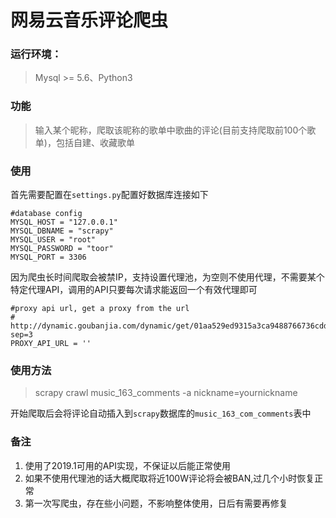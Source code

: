 # 网易云音乐评论爬虫
### 运行环境：

> Mysql >= 5.6、Python3

### 功能

> 输入某个昵称，爬取该昵称的歌单中歌曲的评论(目前支持爬取前100个歌单)，包括自建、收藏歌单

### 使用

首先需要配置在`settings.py`配置好数据库连接如下

```shell
#database config
MYSQL_HOST = "127.0.0.1"
MYSQL_DBNAME = "scrapy"
MYSQL_USER = "root"
MYSQL_PASSWORD = "toor"
MYSQL_PORT = 3306
```

因为爬虫长时间爬取会被禁IP，支持设置代理池，为空则不使用代理，不需要某个特定代理API，调用的API只要每次请求能返回一个有效代理即可

```shell
#proxy api url, get a proxy from the url
# http://dynamic.goubanjia.com/dynamic/get/01aa529ed9315a3ca9488766736cdd40.html?sep=3
PROXY_API_URL = ''
```

### 使用方法

> scrapy crawl music_163_comments -a nickname=yournickname 

开始爬取后会将评论自动插入到`scrapy`数据库的`music_163_com_comments`表中

### 备注

1. 使用了2019.1可用的API实现，不保证以后能正常使用
2. 如果不使用代理池的话大概爬取将近100W评论将会被BAN,过几个小时恢复正常
3. 第一次写爬虫，存在些小问题，不影响整体使用，日后有需要再修复